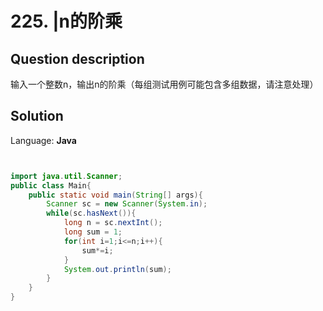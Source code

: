 # 225. |n的阶乘

## Question description


输入一个整数n，输出n的阶乘（每组测试用例可能包含多组数据，请注意处理）


## Solution

Language: **Java**

```Java


import java.util.Scanner;
public class Main{
    public static void main(String[] args){
        Scanner sc = new Scanner(System.in);
        while(sc.hasNext()){
            long n = sc.nextInt();
            long sum = 1;
            for(int i=1;i<=n;i++){
                sum*=i;
            }
            System.out.println(sum);
        }
    }
}
```


